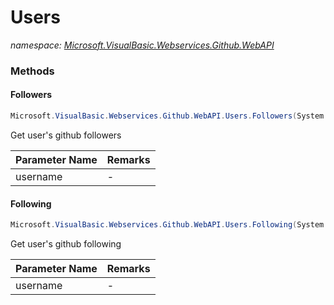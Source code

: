 ﻿# Users
_namespace: [Microsoft.VisualBasic.Webservices.Github.WebAPI](./index.md)_





### Methods

#### Followers
```csharp
Microsoft.VisualBasic.Webservices.Github.WebAPI.Users.Followers(System.String,System.Int32)
```
Get user's github followers

|Parameter Name|Remarks|
|--------------|-------|
|username|-|


#### Following
```csharp
Microsoft.VisualBasic.Webservices.Github.WebAPI.Users.Following(System.String,System.Int32)
```
Get user's github following

|Parameter Name|Remarks|
|--------------|-------|
|username|-|



